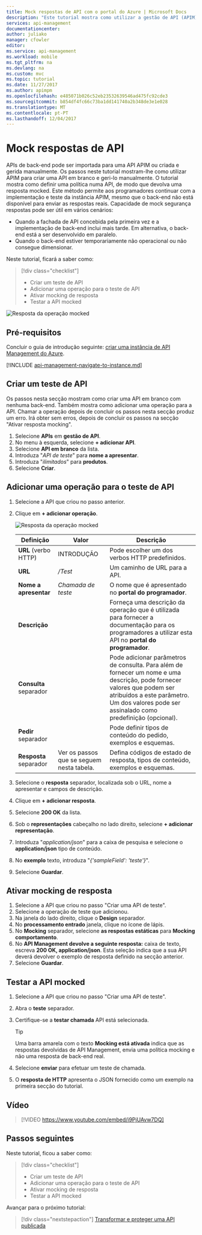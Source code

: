```yaml
---
title: Mock respostas de API com o portal do Azure | Microsoft Docs
description: "Este tutorial mostra como utilizar a gestão de API (APIM) para definir uma política numa API, de modo que devolva uma resposta mocked. Este método endables aos programadores para continuar com a implementação e o teste da instância de API Management, no caso de back-end não está disponível para enviar as respostas reais."
services: api-management
documentationcenter: 
author: juliako
manager: cfowler
editor: 
ms.service: api-management
ms.workload: mobile
ms.tgt_pltfrm: na
ms.devlang: na
ms.custom: mvc
ms.topic: tutorial
ms.date: 11/27/2017
ms.author: apimpm
ms.openlocfilehash: e485071b026c52eb23532639546ad475fc92cde3
ms.sourcegitcommit: b854df4fc66c73ba1dd141740a2b348de3e1e028
ms.translationtype: MT
ms.contentlocale: pt-PT
ms.lasthandoff: 12/04/2017
---
```

# <a name="mock-api-responses"></a>Mock respostas de API

APIs de back-end pode ser importada para uma API APIM ou criada e gerida manualmente. Os passos neste tutorial mostram-lhe como utilizar APIM para criar uma API em branco e geri-lo manualmente. O tutorial mostra como definir uma política numa API, de modo que devolva uma resposta mocked. Este método permite aos programadores continuar com a implementação e teste da instância APIM, mesmo que o back-end não está disponível para enviar as respostas reais. Capacidade de mock segurança respostas pode ser útil em vários cenários:

+ Quando a fachada de API concebida pela primeira vez e a implementação de back-end inclui mais tarde. Em alternativa, o back-end está a ser desenvolvido em paralelo.
+ Quando o back-end estiver temporariamente não operacional ou não consegue dimensionar.

Neste tutorial, ficará a saber como:

> [!div class="checklist"]
> * Criar um teste de API 
> * Adicionar uma operação para o teste de API
> * Ativar mocking de resposta
> * Testar a API mocked

![Resposta da operação mocked](./media/mock-api-responses/mock-api-responses01.png)

## <a name="prerequisites"></a>Pré-requisitos

Concluir o guia de introdução seguinte: [criar uma instância de API Management do Azure](get-started-create-service-instance.md).

[!INCLUDE [api-management-navigate-to-instance.md](../../includes/api-management-navigate-to-instance.md)]

## <a name="create-a-test-api"></a>Criar um teste de API 

Os passos nesta secção mostram como criar uma API em branco com nenhuma back-end. Também mostra como adicionar uma operação para a API. Chamar a operação depois de concluir os passos nesta secção produz um erro. Irá obter sem erros, depois de concluir os passos na secção "Ativar resposta mocking".

1. Selecione **APIs** em **gestão de API**.
2. No menu à esquerda, selecione **+ adicionar API**.
3. Selecione **API em branco** da lista.
4. Introduza "*API de teste*" para **nome a apresentar**.
5. Introduza "*ilimitados*" para **produtos**.
6. Selecione **Criar**.

## <a name="add-an-operation-to-the-test-api"></a>Adicionar uma operação para o teste de API

1. Selecione a API que criou no passo anterior.
2. Clique em **+ adicionar operação**.

    ![Resposta da operação mocked](./media/mock-api-responses/mock-api-responses02.png)

    |Definição|Valor|Descrição|
    |---|---|---|
    |**URL** (verbo HTTP)|INTRODUÇÃO|Pode escolher um dos verbos HTTP predefinidos.|
    |**URL** |*/Test*|Um caminho de URL para a API. |
    |**Nome a apresentar**|*Chamada de teste*|O nome que é apresentado no **portal do programador**.|
    |**Descrição**||Forneça uma descrição da operação que é utilizada para fornecer a documentação para os programadores a utilizar esta API no **portal do programador**.|
    |**Consulta** separador||Pode adicionar parâmetros de consulta. Para além de fornecer um nome e uma descrição, pode fornecer valores que podem ser atribuídos a este parâmetro. Um dos valores pode ser assinalado como predefinição (opcional).|
    |**Pedir** separador||Pode definir tipos de conteúdo do pedido, exemplos e esquemas. |
    |**Resposta** separador|Ver os passos que se seguem nesta tabela.|Defina códigos de estado de resposta, tipos de conteúdo, exemplos e esquemas.|

3. Selecione o **resposta** separador, localizada sob o URL, nome a apresentar e campos de descrição.
4. Clique em **+ adicionar resposta**.
5. Selecione **200 OK** da lista.
6. Sob o **representações** cabeçalho no lado direito, selecione **+ adicionar representação**.
7. Introduza "*application/json*" para a caixa de pesquisa e selecione o **application/json** tipo de conteúdo.
8. No **exemplo** texto, introduza "*{'sampleField': 'teste'}*".
9. Selecione **Guardar**.

## <a name="enable-response-mocking"></a>Ativar mocking de resposta

1. Selecione a API que criou no passo "Criar uma API de teste".
2. Selecione a operação de teste que adicionou.
2. Na janela do lado direito, clique o **Design** separador.
3. No **processamento entrado** janela, clique no ícone de lápis.
4. No **Mocking** separador, selecione **as respostas estáticas** para **Mocking comportamento**.
5. No **API Management devolve a seguinte resposta:** caixa de texto, escreva **200 OK, application/json**. Esta seleção indica que a sua API deverá devolver o exemplo de resposta definido na secção anterior.
6. Selecione **Guardar**.

## <a name="test-the-mocked-api"></a>Testar a API mocked

1. Selecione a API que criou no passo "Criar uma API de teste".
2. Abra o **teste** separador.
3. Certifique-se a **testar chamada** API está selecionada.

    > [!TIP]
    > Uma barra amarela com o texto **Mocking está ativada** indica que as respostas devolvidas de API Management, envia uma política mocking e não uma resposta de back-end real.

3. Selecione **enviar** para efetuar um teste de chamada.
4. O **resposta de HTTP** apresenta o JSON fornecido como um exemplo na primeira secção do tutorial.

## <a name="video"></a>Vídeo

> [!VIDEO https://www.youtube.com/embed/i9PjUAvw7DQ]
> 
> 

## <a name="next-steps"></a>Passos seguintes
Neste tutorial, ficou a saber como:

> [!div class="checklist"]
> * Criar um teste de API
> * Adicionar uma operação para o teste de API
> * Ativar mocking de resposta
> * Testar a API mocked

Avançar para o próximo tutorial:

> [!div class="nextstepaction"]
> [Transformar e proteger uma API publicada](transform-api.md)
